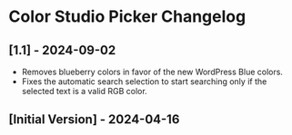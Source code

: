 # Color Studio Picker Changelog

## [1.1] - 2024-09-02

- Removes blueberry colors in favor of the new WordPress Blue colors.
- Fixes the automatic search selection to start searching only if the selected text is a valid RGB color.

## [Initial Version] - 2024-04-16
